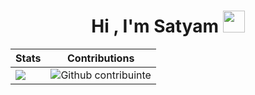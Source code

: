 <h1 align="center">Hi , I'm Satyam <img src="https://media.giphy.com/media/hvRJCLFzcasrR4ia7z/giphy.gif" width="35"></h1>

| Stats | Contributions |
| --- | --- |
| ![](http://github-profile-summary-cards.vercel.app/api/cards/stats?username=satya-supercluster&theme=github_dark) | ![Github contribuinte](https://github-readme-streak-stats.herokuapp.com/?user=satya-supercluster&show_icons=true&locale=en&theme=chartreuse-dark&layout=compact&PAT_1=thiagosousa81) |
